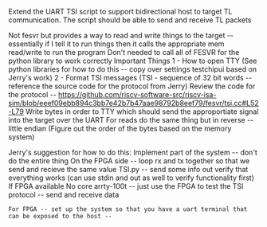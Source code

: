 Extend the UART TSI script to support bidirectional host to target TL
communication.  The script should be able to send and receive TL packets

Not fesvr but provides a way to read and write things to the target -- essentially if I tell it to run things then it calls the appropriate mem read/write to run the program
    Don't needed to call all of FESVR for the python library to work correctly
        Important Things
            1 - How to open TTY (See python libraries for how to do this -- copy over settings testchipui based on Jerry's work)
            2 - Format TSI messages (TSI - sequence of 32 bit words -- reference the source code for the protocol from Jerry)
                Review the code for the protocol -- https://github.com/riscv-software-src/riscv-isa-sim/blob/eeef09ebb894c3bb7e42b7b47aae98792b8eef79/fesvr/tsi.cc#L52-L79
                Write bytes in order to TTY which should send the approportiate signal into the target over the UART
                For reads do the same thing but in reverse -- little endian (Figure out the order of the bytes based on the memory system)

Jerry's suggestion for how to do this:
    Implement part of the system -- don't do the entire thing
        On the FPGA side -- loop rx and tx together so that we send and recieve the same value
        TSI.py -- send some info out verify that everything works (can use stdin and out as well to verify functionality first)
            If FPGA available No core arrty-100t -- just use the FPGA to test the TSI protocol -- send and receive data
    
    For FPGA -- set up the system so that you have a uart terminal that can be exposed to the host -- 
